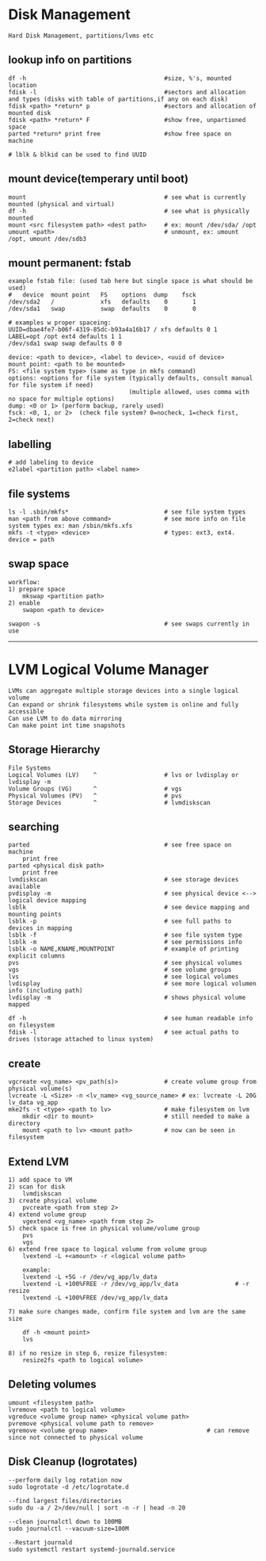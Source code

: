 # Disk Management

    Hard Disk Management, partitions/lvms etc
    
## lookup info on partitions

    df -h                                       #size, %'s, mounted location
    fdisk -l                                    #sectors and allocation and types (disks with table of partitions,if any on each disk)
    fdisk <path> *return* p                     #sectors and allocation of mounted disk
    fdisk <path> *return* F                     #show free, unpartioned space
    parted *return* print free                  #show free space on machine
    
    # lblk & blkid can be used to find UUID
    
    
    
## mount device(temperary until boot)

    mount                                       # see what is currently mounted (physical and virtual)
    df -h                                       # see what is physically mounted
    mount <src filesystem path> <dest path>     # ex: mount /dev/sda/ /opt 
    umount <path>                               # unmount, ex: umount /opt, umount /dev/sdb3
    
## mount permanent: fstab

    example fstab file: (used tab here but single space is what should be used)
    #   device  mount point   FS    options  dump    fsck
    /dev/sda2   /             xfs   defaults    0       1
    /dev/sda1   swap          swap  defaults    0       0
    
    # examples w proper spaceing:
    UUID=dbae4fe7-b06f-4319-85dc-b93a4a16b17 / xfs defaults 0 1
    LABEL=opt /opt ext4 defaults 1 1
    /dev/sda1 swap swap defaults 0 0
    
    device: <path to device>, <label to device>, <uuid of device>
    mount point: <path to be mounted>
    FS: <file system type> (same as type in mkfs command)
    options: <options for file system (typically defaults, consult manual for file system if need)
                                      (multiple allowed, uses comma with no space for multiple options)
    dump: <0 or 1> (perform backup, rarely used)
    fsck: <0, 1, or 2>  (check file system? 0=nocheck, 1=check first, 2=check next)
    
## labelling

    # add labeling to device
    e2label <partition path> <label name>
    
    
    
## file systems

    ls -l .sbin/mkfs*                           # see file system types
    man <path from above command>               # see more info on file system types ex: man /sbin/mkfs.xfs
    mkfs -t <type> <device>                     # types: ext3, ext4. device = path
    
## swap space

    workflow:
    1) prepare space
        mkswap <partition path>
    2) enable
        swapon <path to device>
        
    swapon -s                                   # see swaps currently in use
    
---------------------------------------------------------------------------------------------
# LVM Logical Volume Manager

    LVMs can aggregate multiple storage devices into a single logical volume
    Can expand or shrink filesystems while system is online and fully accessible
    Can use LVM to do data mirroring
    Can make point int time snapshots
    
## Storage Hierarchy

    File Systems
    Logical Volumes (LV)    ^                   # lvs or lvdisplay or lvdisplay -m
    Volume Groups (VG)      ^                   # vgs
    Physical Volumes (PV)   ^                   # pvs
    Storage Devices         ^                   # lvmdiskscan    
    
## searching

    parted                                      # see free space on machine    
        print free                              
    parted <physical disk path>
        print free
    lvmdiskscan                                 # see storage devices available
    pvdisplay -m                                # see physical device <--> logical device mapping
    lsblk                                       # see device mapping and mounting points
    lsblk -p                                    # see full paths to devices in mapping
    lsblk -f                                    # see file system type
    lsblk -m                                    # see permissions info
    lsblk -o NAME,KNAME,MOUNTPOINT              # example of printing explicit columns
    pvs                                         # see physical volumes
    vgs                                         # see volume groups
    lvs                                         # see logical volumes
    lvdisplay                                   # see more logical volumen info (including path)
    lvdisplay -m                                # shows physical volume mapped
    
    df -h                                       # see human readable info on filesystem 
    fdisk -l                                    # see actual paths to drives (storage attached to linux system)
    
## create

    vgcreate <vg_name> <pv_path(s)>             # create volume group from physical volume(s)
    lvcreate -L <Size> -n <lv_name> <vg_source_name> # ex: lvcreate -L 20G lv_data vg_app
    mke2fs -t <type> <path to lv>               # make filesystem on lvm
        mkdir <dir to mount>                    # still needed to make a directory
        mount <path to lv> <mount path>         # now can be seen in filesystem
    
## Extend LVM

    1) add space to VM
    2) scan for disk
        lvmdiskscan
    3) create phsyical volume
        pvcreate <path from step 2>
    4) extend volume group
        vgextend <vg_name> <path from step 2>
    5) check space is free in physical volume/volume group
        pvs
        vgs
    6) extend free space to logical volume from volume group
        lvextend -L +<amount> -r <logical volume path>
        
        example:
        lvextend -L +5G -r /dev/vg_app/lv_data
        lvextend -L +100%FREE -r /dev/vg_app/lv_data                # -r resize
        lvextend -L +100%FREE /dev/vg_app/lv_data
        
    7) make sure changes made, confirm file system and lvm are the same size
    
        df -h <mount point>
        lvs
        
    8) if no resize in step 6, resize filesystem:
        resize2fs <path to logical volume>
        
## Deleting volumes

    umount <filesystem path>
    lvremove <path to logical volume>
    vgreduce <volume group name> <physical volume path>
    pvremove <physical volume path to remove>
    vgremove <volume group name>                            # can remove since not connected to physical volume
    
    
## Disk Cleanup (logrotates)

    --perform daily log rotation now
    sudo logrotate -d /etc/logrotate.d

    --find largest files/directories
    sudo du -a / 2>/dev/null | sort -n -r | head -n 20

    --clean journalctl down to 100MB
    sudo journalctl --vacuum-size=100M

    --Restart journald 
    sudo systemctl restart systemd-journald.service
